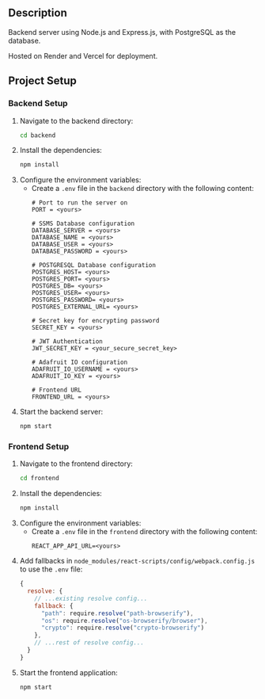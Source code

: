 ## Description
Backend server using Node.js and Express.js, with PostgreSQL as the database.

Hosted on Render and Vercel for deployment.

## Project Setup

### Backend Setup
1. Navigate to the backend directory:
    ```sh
    cd backend
    ```
2. Install the dependencies:
    ```sh
    npm install
    ```
3. Configure the environment variables:
    - Create a `.env` file in the `backend` directory with the following content:
        ```
        # Port to run the server on
        PORT = <yours>

        # SSMS Database configuration
        DATABASE_SERVER = <yours>
        DATABASE_NAME = <yours>
        DATABASE_USER = <yours>
        DATABASE_PASSWORD = <yours>

        # POSTGRESQL Database configuration
        POSTGRES_HOST= <yours>
        POSTGRES_PORT= <yours>
        POSTGRES_DB= <yours>
        POSTGRES_USER= <yours>
        POSTGRES_PASSWORD= <yours>
        POSTGRES_EXTERNAL_URL= <yours>

        # Secret key for encrypting password
        SECRET_KEY = <yours>

        # JWT Authentication
        JWT_SECRET_KEY = <your_secure_secret_key>

        # Adafruit IO configuration
        ADAFRUIT_IO_USERNAME = <yours>
        ADAFRUIT_IO_KEY = <yours>

        # Frontend URL
        FRONTEND_URL = <yours>
        ```
4. Start the backend server:
    ```sh
    npm start
    ```


### Frontend Setup
1. Navigate to the frontend directory:
    ```sh
    cd frontend
    ```
2. Install the dependencies:
    ```sh
    npm install
    ```
3. Configure the environment variables:
    - Create a `.env` file in the `frontend` directory with the following content:
        ```
        REACT_APP_API_URL=<yours>
        ```
4. Add fallbacks in `node_modules/react-scripts/config/webpack.config.js` to use the `.env` file:
    ```js
    {
      resolve: {
        // ...existing resolve config...
        fallback: {
          "path": require.resolve("path-browserify"),
          "os": require.resolve("os-browserify/browser"),
          "crypto": require.resolve("crypto-browserify")
        },
        // ...rest of resolve config...
      }
    }
    ```
5. Start the frontend application:
    ```sh
    npm start
    ```
